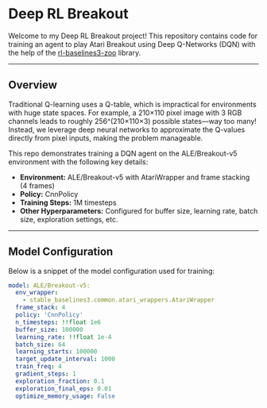 # Deep RL Breakout

Welcome to my Deep RL Breakout project! This repository contains code for training an agent to play Atari Breakout using Deep Q-Networks (DQN) with the help of the [rl-baselines3-zoo](https://github.com/DLR-RM/rl-baselines3-zoo) library.

---

## Overview

Traditional Q-learning uses a Q-table, which is impractical for environments with huge state spaces. For example, a 210×110 pixel image with 3 RGB channels leads to roughly 256^(210×110×3) possible states—way too many! Instead, we leverage deep neural networks to approximate the Q-values directly from pixel inputs, making the problem manageable.

This repo demonstrates training a DQN agent on the ALE/Breakout-v5 environment with the following key details:

- **Environment:** ALE/Breakout-v5 with AtariWrapper and frame stacking (4 frames)
- **Policy:** CnnPolicy
- **Training Steps:** 1M timesteps
- **Other Hyperparameters:** Configured for buffer size, learning rate, batch size, exploration settings, etc.

---

## Model Configuration

Below is a snippet of the model configuration used for training:

```yaml
model: ALE/Breakout-v5:
  env_wrapper:
    - stable_baselines3.common.atari_wrappers.AtariWrapper
  frame_stack: 4
  policy: 'CnnPolicy'
  n_timesteps: !!float 1e6
  buffer_size: 100000
  learning_rate: !!float 1e-4
  batch_size: 64
  learning_starts: 100000
  target_update_interval: 1000
  train_freq: 4
  gradient_steps: 1
  exploration_fraction: 0.1
  exploration_final_eps: 0.01
  optimize_memory_usage: False
```
